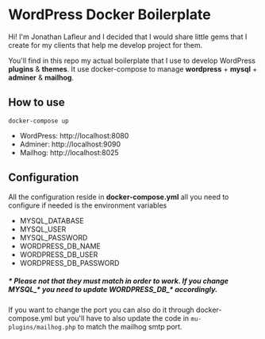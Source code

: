 # WordPress Docker Boilerplate

Hi! I'm Jonathan Lafleur and I decided that I would share little gems that I create for my clients that help me develop project for them.  

You'll find in this repo my actual boilerplate that I use to develop WordPress **plugins** & **themes**. It use docker-compose to manage **wordpress** + **mysql** + **adminer** & **mailhog**.

## How to use
    docker-compose up
* WordPress: http://localhost:8080
* Adminer: http://localhost:9090
* Mailhog: http://localhost:8025

## Configuration
All the configuration reside in **docker-compose.yml** all you need to configure if needed is the environment variables 

* MYSQL_DATABASE 
* MYSQL_USER 
* MYSQL_PASSWORD 
* WORDPRESS_DB_NAME 
* WORDPRESS_DB_USER 
* WORDPRESS_DB_PASSWORD

##### \* Please not that they must match in order to work. If you change MYSQL_* you need to update WORDPRESS_DB_* accordingly.
If you want to change the port you can also do it through docker-compose.yml  but you'll have to also update the code in `mu-plugins/mailhog.php`  to match the mailhog smtp port.

